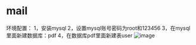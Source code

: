 # mail
环境配置：
1，安装mysql
2，设置mysql账号密码为root和123456
3，在mysql里面新建数据库：pdf
4，在数据库pdf里面新建表user
![image](https://user-images.githubusercontent.com/102196935/176362323-59a72ea0-a78e-489a-93f3-36550b4b3565.png)


